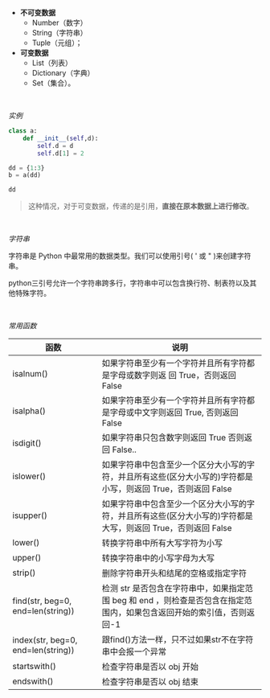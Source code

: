
- **不可变数据**
  - Number（数字）
  - String（字符串）
  - Tuple（元组）；
- **可变数据**
  - List（列表）
  - Dictionary（字典）
  - Set（集合）。


<br>

_实例_

```python
class a:
    def __init__(self,d):
        self.d = d
        self.d[1] = 2

dd = {1:3}
b = a(dd)

dd
```

> 这种情况，对于可变数据，传递的是引用，**直接在原本数据上进行修改**。



<br>

_字符串_

字符串是 Python 中最常用的数据类型。我们可以使用引号( ' 或 " )来创建字符串。

python三引号允许一个字符串跨多行，字符串中可以包含换行符、制表符以及其他特殊字符。



<br>

_常用函数_

| 函数                               | 说明                                                                                                                    |
| ---------------------------------- | ----------------------------------------------------------------------------------------------------------------------- |
| isalnum()                          | 如果字符串至少有一个字符并且所有字符都是字母或数字则返 回 True，否则返回 False                                          |
| isalpha()                          | 如果字符串至少有一个字符并且所有字符都是字母或中文字则返回 True, 否则返回 False                                         |
| isdigit()                          | 如果字符串只包含数字则返回 True 否则返回 False..                                                                        |
| islower()                          | 如果字符串中包含至少一个区分大小写的字符，并且所有这些(区分大小写的)字符都是小写，则返回 True，否则返回 False           |
| isupper()                          | 如果字符串中包含至少一个区分大小写的字符，并且所有这些(区分大小写的)字符都是大写，则返回 True，否则返回 False           |
| lower()                            | 转换字符串中所有大写字符为小写                                                                                          |
| upper()                            | 转换字符串中的小写字母为大写                                                                                            |
| strip()                            | 删除字符串开头和结尾的空格或指定字符                                                                                    |
| find(str, beg=0, end=len(string))  | 检测 str 是否包含在字符串中，如果指定范围 beg 和 end ，则检查是否包含在指定范围内，如果包含返回开始的索引值，否则返回-1 |
| index(str, beg=0, end=len(string)) | 跟find()方法一样，只不过如果str不在字符串中会报一个异常                                                                 |
| startswith()                       | 检查字符串是否以 obj 开始                                                                                               |
| endswith()                         | 检查字符串是否以 obj 结束                                                                                               |